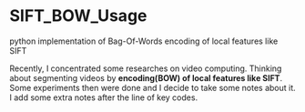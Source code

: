 # SIFT_BOW_Usage
python implementation of Bag-Of-Words encoding of local features like SIFT

Recently, I concentrated some researches on video computing. Thinking about segmenting videos by **encoding(BOW) of local features like SIFT**. Some experiments then were done and I decide to take some notes about it. I add some extra notes after the line of key codes.
